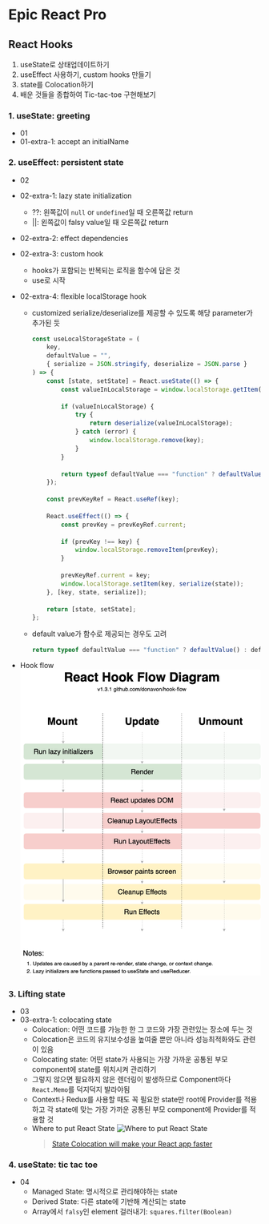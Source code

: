 # Epic React Pro

## React Hooks

1. useState로 상태업데이트하기
2. useEffect 사용하기, custom hooks 만들기
3. state를 Colocation하기
4. 배운 것들을 종합하여 Tic-tac-toe 구현해보기

### 1. useState: greeting

-   01
-   01-extra-1: accept an initialName

### 2. useEffect: persistent state

-   02
-   02-extra-1: lazy state initialization
    -   ??: 왼쪽값이 `null` or `undefined`일 때 오른쪽값 return
    -   ||: 왼쪽값이 falsy value일 때 오른쪽값 return
-   02-extra-2: effect dependencies
-   02-extra-3: custom hook
    -   hooks가 포함되는 반복되는 로직을 함수에 담은 것
    -   use로 시작
-   02-extra-4: flexible localStorage hook

    -   customized serialize/deserialize를 제공할 수 있도록 해당 parameter가 추가된 듯

        ```javascript
        const useLocalStorageState = (
            key,
            defaultValue = "",
            { serialize = JSON.stringify, deserialize = JSON.parse }
        ) => {
            const [state, setState] = React.useState(() => {
                const valueInLocalStorage = window.localStorage.getItem(key);

                if (valueInLocalStorage) {
                    try {
                        return deserialize(valueInLocalStorage);
                    } catch (error) {
                        window.localStorage.remove(key);
                    }
                }

                return typeof defaultValue === "function" ? defaultValue() : defaultValue;
            });

            const prevKeyRef = React.useRef(key);

            React.useEffect(() => {
                const prevKey = prevKeyRef.current;

                if (prevKey !== key) {
                    window.localStorage.removeItem(prevKey);
                }

                prevKeyRef.current = key;
                window.localStorage.setItem(key, serialize(state));
            }, [key, state, serialize]);

            return [state, setState];
        };
        ```

    -   default value가 함수로 제공되는 경우도 고려
        ```javascript
        return typeof defaultValue === "function" ? defaultValue() : defaultValue;
        ```

-   Hook flow
    ![hook flow](../2_react-hooks/src/examples/hook-flow.png)

### 3. Lifting state

-   03
-   03-extra-1: colocating state
    -   Colocation: 어떤 코드를 가능한 한 그 코드와 가장 관련있는 장소에 두는 것
    -   Colocation은 코드의 유지보수성을 높여줄 뿐만 아니라 성능최적화와도 관련이 있음
    -   Colocating state: 어떤 state가 사용되는 가장 가까운 공통된 부모 component에 state를 위치시켜 관리하기
    -   그렇지 않으면 필요하지 않은 렌더링이 발생하므로 Component마다 `React.Memo`를 덕지덕지 발라야됨
    -   Context나 Redux를 사용할 때도 꼭 필요한 state만 root에 Provider를 적용하고 각 state에 맞는 가장 가까운 공통된 부모 component에 Provider를 적용할 것
    -   Where to put React State
        ![Where to put React State](https://res.cloudinary.com/kentcdodds-com/image/upload/f_auto,q_auto,dpr_2.0/v1625033349/kentcdodds.com/content/blog/state-colocation-will-make-your-react-app-faster/where-to-put-state.png)
        > [State Colocation will make your React app faster](https://kentcdodds.com/blog/state-colocation-will-make-your-react-app-faster)

### 4. useState: tic tac toe

-   04
    -   Managed State: 명시적으로 관리해야하는 state
    -   Derived State: 다른 state에 기반해 계산되는 state
    -   Array에서 `falsy`인 element 걸러내기: `squares.filter(Boolean)`

```

```
